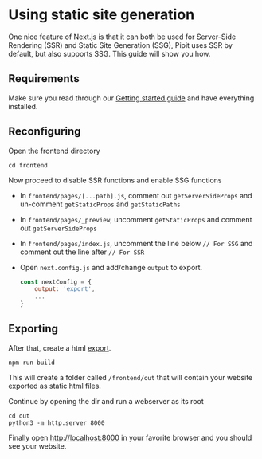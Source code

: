 # Using static site generation

One nice feature of Next.js is that it can both be used for Server-Side Rendering (SSR) and Static Site Generation (SSG), Pipit uses SSR by default, but also supports SSG. This guide will show you how.


## Requirements

Make sure you read through our [Getting started guide](/docs/getting-started-guide.md) and have everything installed.


## Reconfiguring

Open the frontend directory

```
cd frontend
```

Now proceed to disable SSR functions and enable SSG functions

- In `frontend/pages/[...path].js`, comment out `getServerSideProps` and un-comment `getStaticProps` and `getStaticPaths`
- In `frontend/pages/_preview`, uncomment `getStaticProps` and comment out `getServerSideProps`
- In `frontend/pages/index.js`, uncomment the line below `// For SSG` and comment out the line after `// For SSR`

- Open `next.config.js` and add/change `output` to export.

    ```js
    const nextConfig = {
        output: 'export',
        ...
    }
    ```


## Exporting

After that, create a html [export](https://nextjs.org/docs/advanced-features/static-html-export).

```
npm run build
```

This will create a folder called `/frontend/out` that will contain your website exported as static html files.

Continue by opening the dir and run a webserver as its root

```
cd out
python3 -m http.server 8000
```

Finally open [http://localhost:8000](http://localhost:8000) in your favorite browser and you should see your website.
